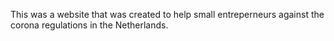 This was a website that was created to help small entreperneurs against the corona regulations in the Netherlands.
